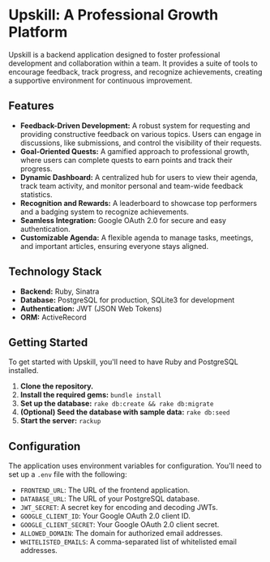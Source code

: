 # Upskill: A Professional Growth Platform

Upskill is a backend application designed to foster professional development and collaboration within a team. It provides a suite of tools to encourage feedback, track progress, and recognize achievements, creating a supportive environment for continuous improvement.

## Features

* **Feedback-Driven Development:** A robust system for requesting and providing constructive feedback on various topics. Users can engage in discussions, like submissions, and control the visibility of their requests.
* **Goal-Oriented Quests:** A gamified approach to professional growth, where users can complete quests to earn points and track their progress.
* **Dynamic Dashboard:** A centralized hub for users to view their agenda, track team activity, and monitor personal and team-wide feedback statistics.
* **Recognition and Rewards:** A leaderboard to showcase top performers and a badging system to recognize achievements.
* **Seamless Integration:** Google OAuth 2.0 for secure and easy authentication.
* **Customizable Agenda:** A flexible agenda to manage tasks, meetings, and important articles, ensuring everyone stays aligned.

## Technology Stack

* **Backend:** Ruby, Sinatra
* **Database:** PostgreSQL for production, SQLite3 for development
* **Authentication:** JWT (JSON Web Tokens)
* **ORM:** ActiveRecord

## Getting Started

To get started with Upskill, you'll need to have Ruby and PostgreSQL installed.

1. **Clone the repository.**
2. **Install the required gems:** `bundle install`
3. **Set up the database:** `rake db:create && rake db:migrate`
4. **(Optional) Seed the database with sample data:** `rake db:seed`
5. **Start the server:** `rackup`

## Configuration

The application uses environment variables for configuration. You'll need to set up a `.env` file with the following:

* `FRONTEND_URL`: The URL of the frontend application.
* `DATABASE_URL`: The URL of your PostgreSQL database.
* `JWT_SECRET`: A secret key for encoding and decoding JWTs.
* `GOOGLE_CLIENT_ID`: Your Google OAuth 2.0 client ID.
* `GOOGLE_CLIENT_SECRET`: Your Google OAuth 2.0 client secret.
* `ALLOWED_DOMAIN`: The domain for authorized email addresses.
* `WHITELISTED_EMAILS`: A comma-separated list of whitelisted email addresses.
